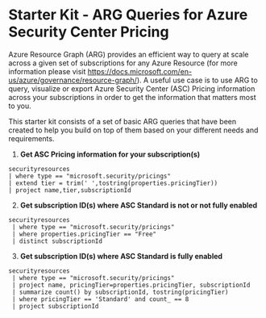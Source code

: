 # Starter Kit - ARG Queries for Azure Security Center Pricing
Azure Resource Graph (ARG) provides an efficient way to query at scale across a given set of subscriptions for any Azure Resource (for more information please visit https://docs.microsoft.com/en-us/azure/governance/resource-graph/). 
A useful use case is to use ARG to query, visualize or export Azure Security Center (ASC) Pricing information across your subscriptions in order to get the information that matters most to you.

This starter kit consists of a set of basic ARG queries that have been created to help you build on top of them based on your different needs and requirements.

1. **Get ASC Pricing information for your subscription(s)**
```
securityresources 
| where type == "microsoft.security/pricings"
| extend tier = trim(' ',tostring(properties.pricingTier))
| project name,tier,subscriptionId
```
2. **Get subscription ID(s) where ASC Standard is not or not fully enabled**
```
securityresources
 | where type == "microsoft.security/pricings"
 | where properties.pricingTier == "Free" 
 | distinct subscriptionId

```
3. **Get subscription ID(s) where ASC Standard is fully enabled**
```
securityresources
 | where type == "microsoft.security/pricings"
 | project name, pricingTier=properties.pricingTier, subscriptionId
 | summarize count() by subscriptionId, tostring(pricingTier)
 | where pricingTier == 'Standard' and count_ == 8
 | project subscriptionId

```
